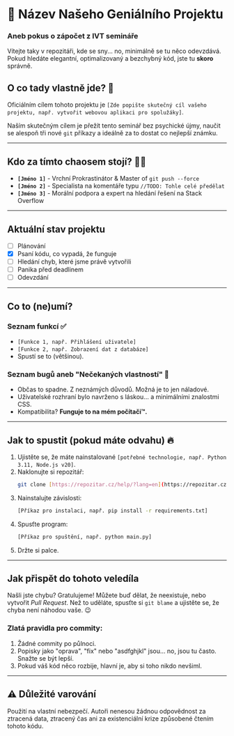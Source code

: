 # 🚀 Název Našeho Geniálního Projektu
### Aneb pokus o zápočet z IVT semináře

Vítejte taky v repozitáři, kde se sny... no, minimálně se tu něco odevzdává. Pokud hledáte elegantní, optimalizovaný a bezchybný kód, jste tu **skoro** správně.

## O co tady vlastně jde? 🤔
Oficiálním cílem tohoto projektu je `[Zde popište skutečný cíl vašeho projektu, např. vytvořit webovou aplikaci pro spolužáky]`.

Naším skutečným cílem je přežít tento seminář bez psychické újmy, naučit se alespoň tři nové `git` příkazy a ideálně za to dostat co nejlepší známku.

***
## Kdo za tímto chaosem stojí? 🧑‍💻
* **`[Jméno 1]`** - Vrchní Prokrastinátor & Master of `git push --force`
* **`[Jméno 2]`** - Specialista na komentáře typu `//TODO: Tohle celé předělat`
* **`[Jméno 3]`** - Morální podpora a expert na hledání řešení na Stack Overflow

***
## Aktuální stav projektu
* [ ] Plánování
* [x] Psaní kódu, co vypadá, že funguje
* [ ] Hledání chyb, které jsme právě vytvořili
* [ ] Panika před deadlinem
* [ ] Odevzdání

***
## Co to (ne)umí?
### Seznam funkcí ✅
* `[Funkce 1, např. Přihlášení uživatele]`
* `[Funkce 2, např. Zobrazení dat z databáze]`
* Spustí se to (většinou).

### Seznam bugů aneb "Nečekaných vlastností" 🐛
* Občas to spadne. Z neznámých důvodů. Možná je to jen náladové.
* Uživatelské rozhraní bylo navrženo s láskou... a minimálními znalostmi CSS.
* Kompatibilita? **Funguje to na mém počítači™.**

***
## Jak to spustit (pokud máte odvahu) 🔥
1.  Ujistěte se, že máte nainstalované `[potřebné technologie, např. Python 3.11, Node.js v20]`.
2.  Naklonujte si repozitář:
    ```bash
    git clone [https://repozitar.cz/help/?lang=en](https://repozitar.cz/help/?lang=en)
    ```
3.  Nainstalujte závislosti:
    ```bash
    [Příkaz pro instalaci, např. pip install -r requirements.txt]
    ```
4.  Spusťte program:
    ```bash
    [Příkaz pro spuštění, např. python main.py]
    ```
5.  Držte si palce.

***
## Jak přispět do tohoto veledíla
Našli jste chybu? Gratulujeme! Můžete buď dělat, že neexistuje, nebo vytvořit *Pull Request*. Než to uděláte, spusťte si `git blame` a ujistěte se, že chyba není náhodou vaše. 😉

### Zlatá pravidla pro commity:
1.  Žádné commity po půlnoci.
2.  Popisky jako "oprava", "fix" nebo "asdfghjkl" jsou... no, jsou tu často. Snažte se být lepší.
3.  Pokud váš kód něco rozbije, hlavní je, aby si toho nikdo nevšiml.

***
## ⚠️ Důležité varování
Použití na vlastní nebezpečí. Autoři nenesou žádnou odpovědnost za ztracená data, ztracený čas ani za existenciální krize způsobené čtením tohoto kódu.
